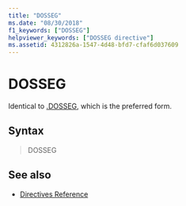 ```yaml
---
title: "DOSSEG"
ms.date: "08/30/2018"
f1_keywords: ["DOSSEG"]
helpviewer_keywords: ["DOSSEG directive"]
ms.assetid: 4312826a-1547-4d48-bfd7-cfaf6d037609
---
```

# DOSSEG

Identical to [.DOSSEG](../../assembler/masm/dot-dosseg.md), which is the preferred form.

## Syntax

> DOSSEG

## See also

- [Directives Reference](../../assembler/masm/directives-reference.md)
